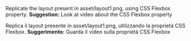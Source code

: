 Replicate the layout present in asset/layout1.png, using CSS Flexbox property.
**Suggestion:**
Look at video about the CSS Flexbox property



Replica il layout presente in asset/layout1.png, utilizzando la proprietà CSS Flexbox.
**Suggerimento:**
Guarda il video sulla proprietà CSS Flexbox